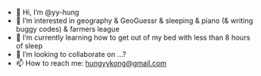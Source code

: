 - 👋 Hi, I’m @yy-hung
- 👀 I’m interested in geography & GeoGuessr & sleeping & piano (& writing buggy codes) & farmers league
- 🌱 I’m currently learning how to get out of my bed with less than 8 hours of sleep 
- 💞️ I’m looking to collaborate on ...?
- 📫 How to reach me: hungyykong@gmail.com

<!---
yy-hung/yy-hung is a ✨ special ✨ repository because its `README.md` (this file) appears on your GitHub profile.
You can click the Preview link to take a look at your changes.
--->
